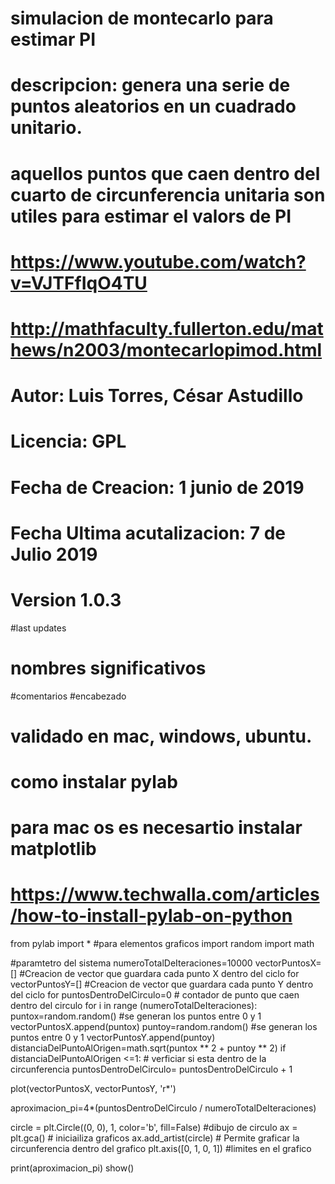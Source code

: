 # simulacion de montecarlo para estimar PI
# descripcion: genera una serie de puntos aleatorios en un cuadrado unitario.
# aquellos puntos que caen dentro del cuarto de circunferencia unitaria son utiles para estimar el valors de PI
# https://www.youtube.com/watch?v=VJTFfIqO4TU
# http://mathfaculty.fullerton.edu/mathews/n2003/montecarlopimod.html
# Autor: Luis Torres, César Astudillo
# Licencia: GPL
# Fecha de Creacion: 1 junio de 2019
# Fecha Ultima acutalizacion: 7 de Julio 2019
# Version  1.0.3

#last updates
# nombres significativos
#comentarios
#encabezado
# validado en mac, windows, ubuntu.


# como instalar pylab
# para mac os es necesartio instalar matplotlib
# https://www.techwalla.com/articles/how-to-install-pylab-on-python
from pylab import *   #para elementos graficos
import random
import math

#paramtetro del sistema
numeroTotalDeIteraciones=10000
vectorPuntosX=[]  #Creacion de vector que guardara cada punto X dentro del ciclo for
vectorPuntosY=[]  #Creacion de vector que guardara cada punto Y dentro del ciclo for
puntosDentroDelCirculo=0 # contador de punto que caen dentro del circulo
for i in range (numeroTotalDeIteraciones):
    puntox=random.random() #se generan los puntos entre 0 y 1
    vectorPuntosX.append(puntox)
    puntoy=random.random() #se generan los puntos entre 0 y 1
    vectorPuntosY.append(puntoy)
    distanciaDelPuntoAlOrigen=math.sqrt(puntox ** 2 + puntoy ** 2)
    if distanciaDelPuntoAlOrigen <=1: # verficiar si esta dentro de la circunferencia
        puntosDentroDelCirculo= puntosDentroDelCirculo + 1

plot(vectorPuntosX, vectorPuntosY, 'r*')

aproximacion_pi=4*(puntosDentroDelCirculo / numeroTotalDeIteraciones)

circle = plt.Circle((0, 0), 1, color='b', fill=False)  #dibujo de circulo
ax = plt.gca()  # iniciailiza graficos
ax.add_artist(circle) # Permite graficar la circunferencia dentro del grafico
plt.axis([0, 1, 0, 1]) #limites en el grafico

print(aproximacion_pi)
show()
